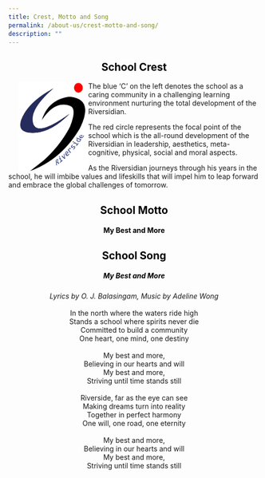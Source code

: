 ```yaml
---
title: Crest, Motto and Song
permalink: /about-us/crest-motto-and-song/
description: ""
---
```

<h2 style="color:black" align="center">School Crest</h2>


<img src="/images/School%20Crest.png" style="width:140px;height:180px;margin-left:20px;" align = "left">

The blue ‘C’ on the left denotes the school as a caring community in a challenging learning environment nurturing the total development of the Riversidian.
   
The red circle represents the focal point of the school which is the all-round development of the Riversidian in leadership, aesthetics, meta-cognitive, physical, social and moral aspects.


As the Riversidian journeys through his years in the school, he will imbibe values and lifeskills that will impel him to leap forward and embrace the global challenges of tomorrow.

<h2 style="color:black" align="center">School Motto</h2>

<h4 style="color:black" align="center">My Best and More</h4>

<h2 style="color:black" align="center">School Song</h2>

<h5 style="color:black" align="center">My Best and More</h5>

<p style="text-align:center;"><em>Lyrics by O. J. Balasingam, Music by Adeline Wong</em><br><br>In the north where the waters ride high<br>Stands a school where spirits never die<br>Committed to build a community<br>One heart, one mind, one destiny<br><br>My best and more,<br>Believing in our hearts and will <br>My best and more, <br>Striving until time stands still<br><br>Riverside, far as the eye can see<br>Making dreams turn into reality<br>Together in perfect harmony <br>One will, one road, one eternity<br><br>My best and more, <br>Believing in our hearts and will <br>My best and more,<br>Striving until time stands still</p>
